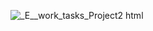 ![_E__work_tasks_Project2 html](https://github.com/user-attachments/assets/3b289442-218d-474a-88ab-29e857614945)
